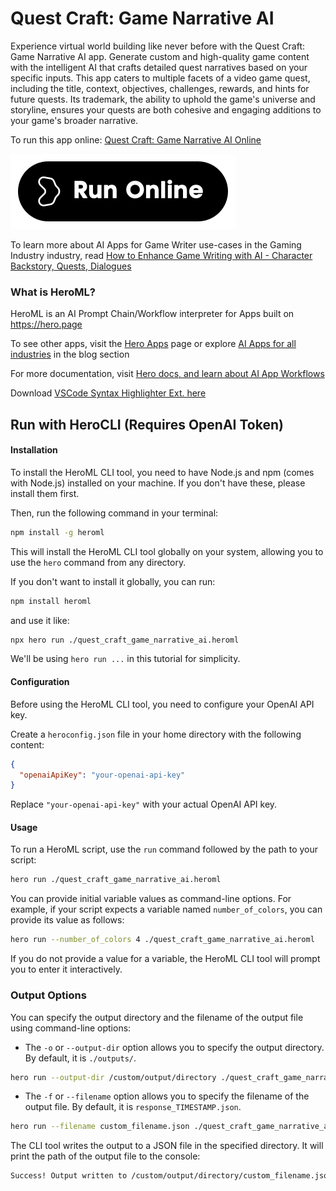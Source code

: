 # Quest Craft: Game Narrative AI

Experience virtual world building like never before with the Quest Craft: Game Narrative AI app. Generate custom and high-quality game content with the intelligent AI that crafts detailed quest narratives based on your specific inputs. This app caters to multiple facets of a video game quest, including the title, context, objectives, challenges, rewards, and hints for future quests. Its trademark, the ability to uphold the game's universe and storyline, ensures your quests are both cohesive and engaging additions to your game's broader narrative.

To run this app online: [Quest Craft: Game Narrative AI Online](https://hero.page/app/quest-craft:-game-narrative-ai-ai-generated-immersive-gaming-quests/kYgklJSg0ICYRkPgThG6)

[![Run Quest Craft: Game Narrative AI Online](/assets/run.svg)](https://hero.page/app/quest-craft:-game-narrative-ai-ai-generated-immersive-gaming-quests/kYgklJSg0ICYRkPgThG6)

To learn more about AI Apps for Game Writer use-cases in the Gaming Industry industry, read [How to Enhance Game Writing with AI - Character Backstory, Quests, Dialogues](https://hero.page/blog/ai/gaming-industry/how-to-enhance-game-writing-with-ai-character-backstory-quests-dialogues/170898)

### What is HeroML?
HeroML is an AI Prompt Chain/Workflow interpreter for Apps built on https://hero.page 

To see other apps, visit the [Hero Apps](https://hero.page/apps) page or explore [AI Apps for all industries](https://hero.page/blog) in the blog section

For more documentation, visit [Hero docs, and learn about AI App Workflows](https://hero.page/tutorials/introduction-to-heroml)

Download [VSCode Syntax Highlighter Ext. here](https://marketplace.visualstudio.com/items?itemName=hero-page.heroml)

## Run with HeroCLI (Requires OpenAI Token)

#### Installation

To install the HeroML CLI tool, you need to have Node.js and npm (comes with Node.js) installed on your machine. If you don't have these, please install them first. 

Then, run the following command in your terminal:

```bash
npm install -g heroml
```

This will install the HeroML CLI tool globally on your system, allowing you to use the `hero` command from any directory.

If you don't want to install it globally, you can run:

```bash
npm install heroml
```

and use it like:

```bash
npx hero run ./quest_craft_game_narrative_ai.heroml
```

We'll be using `hero run ...` in this tutorial for simplicity.

#### Configuration

Before using the HeroML CLI tool, you need to configure your OpenAI API key. 

Create a `heroconfig.json` file in your home directory with the following content:

```json
{
  "openaiApiKey": "your-openai-api-key"
}
```

Replace `"your-openai-api-key"` with your actual OpenAI API key.

#### Usage

To run a HeroML script, use the `run` command followed by the path to your script:

```bash
hero run ./quest_craft_game_narrative_ai.heroml
```

You can provide initial variable values as command-line options. For example, if your script expects a variable named `number_of_colors`, you can provide its value as follows:

```bash
hero run --number_of_colors 4 ./quest_craft_game_narrative_ai.heroml
```

If you do not provide a value for a variable, the HeroML CLI tool will prompt you to enter it interactively.

### Output Options

You can specify the output directory and the filename of the output file using command-line options:

- The `-o` or `--output-dir` option allows you to specify the output directory. By default, it is `./outputs/`.

```bash
hero run --output-dir /custom/output/directory ./quest_craft_game_narrative_ai.heroml
```

- The `-f` or `--filename` option allows you to specify the filename of the output file. By default, it is `response_TIMESTAMP.json`.

```bash
hero run --filename custom_filename.json ./quest_craft_game_narrative_ai.heroml
```

The CLI tool writes the output to a JSON file in the specified directory. It will print the path of the output file to the console:

```bash
Success! Output written to /custom/output/directory/custom_filename.json
```

